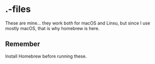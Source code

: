 # .-files

These are mine... they work both for macOS and Linxu, but since I use mostly macOS, that is why homebrew is here.

## Remember

Install Homebrew before running these.
